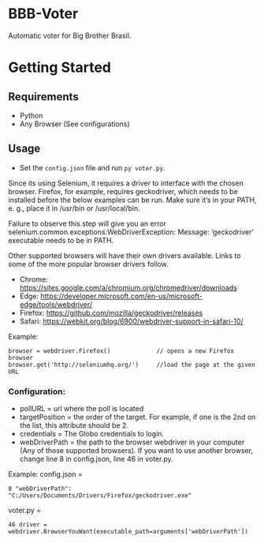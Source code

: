 # BBB-Voter
Automatic voter for Big Brother Brasil.

# Getting Started

## Requirements
* Python
* Any Browser (See configurations)

## Usage
* Set the `config.json` file and run `py voter.py`.

Since its using Selenium, it requires a driver to interface with the chosen browser. Firefox, for example, requires geckodriver, which needs to be installed before the below examples can be run. Make sure it’s in your PATH, e. g., place it in /usr/bin or /usr/local/bin.

Failure to observe this step will give you an error selenium.common.exceptions.WebDriverException: Message: ‘geckodriver’ executable needs to be in PATH.

Other supported browsers will have their own drivers available. Links to some of the more popular browser drivers follow.

- Chrome: 	https://sites.google.com/a/chromium.org/chromedriver/downloads
- Edge: 	https://developer.microsoft.com/en-us/microsoft-edge/tools/webdriver/
- Firefox: 	https://github.com/mozilla/geckodriver/releases
- Safari: 	https://webkit.org/blog/6900/webdriver-support-in-safari-10/

Example:

```
browser = webdriver.Firefox()             // opens a new Firefox browser
browser.get('http://seleniumhq.org/')     //load the page at the given URL
```


### Configuration:
* pollURL = url where the poll is located
* targetPosition = the order of the target. For example, if one is the 2nd on the list, this attribute should be 2.
* credentials = The Globo credentials to login.
* webDriverPath = the path to the browser webdriver in your computer (Any of those supported browsers). If you want to use another browser, change line 8 in config.json, line 46 in voter.py. 

Example: 
config.json =
```
8 "webDriverPath": "C:/Users/Documents/Drivers/Firefox/geckodriver.exe"
```
voter.py = 
```
46 driver = webdriver.BrowserYouWant(executable_path=arguments['webDriverPath'])
```

